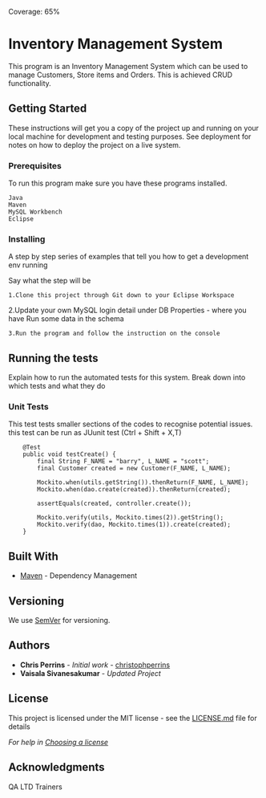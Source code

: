 Coverage: 65%
# Inventory Management System 

This program is an Inventory Management System which can be used to manage Customers, Store items and Orders. This is achieved CRUD functionality.

## Getting Started

These instructions will get you a copy of the project up and running on your local machine for development and testing purposes. See deployment for notes on how to deploy the project on a live system.

### Prerequisites

To run this program make sure you have these programs installed.

```
Java
Maven
MySQL Workbench
Eclipse
```

### Installing

A step by step series of examples that tell you how to get a development env running

Say what the step will be

```
1.Clone this project through Git down to your Eclipse Workspace
```

2.Update your own MySQL login detail under DB Properties - where you have Run some data in the schema

```
3.Run the program and follow the instruction on the console
```


## Running the tests

Explain how to run the automated tests for this system. Break down into which tests and what they do

### Unit Tests 

This test tests smaller sections of the codes to recognise potential issues. this test can be run as 
JUunit test (Ctrl + Shift + X,T)

```
	@Test
	public void testCreate() {
		final String F_NAME = "barry", L_NAME = "scott";
		final Customer created = new Customer(F_NAME, L_NAME);

		Mockito.when(utils.getString()).thenReturn(F_NAME, L_NAME);
		Mockito.when(dao.create(created)).thenReturn(created);

		assertEquals(created, controller.create());

		Mockito.verify(utils, Mockito.times(2)).getString();
		Mockito.verify(dao, Mockito.times(1)).create(created);
	}
```


## Built With

* [Maven](https://maven.apache.org/) - Dependency Management

## Versioning

We use [SemVer](http://semver.org/) for versioning.

## Authors

* **Chris Perrins** - *Initial work* - [christophperrins](https://github.com/christophperrins)
* **Vaisala Sivanesakumar** - *Updated Project*
## License

This project is licensed under the MIT license - see the [LICENSE.md](LICENSE.md) file for details 

*For help in [Choosing a license](https://choosealicense.com/)*

## Acknowledgments

QA LTD Trainers
